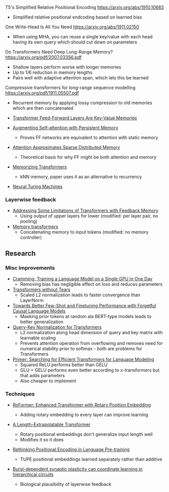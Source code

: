 
T5's Simplified Relative Positional Encoding
https://arxiv.org/abs/1910.10683
* Simplified relative positional endcoding based on learned bias

One Write-Head Is All You Need
https://arxiv.org/abs/1911.02150
* When using MHA, you can reuse a single key/value with each head having its own query which should cut down on parameters

Do Transformers Need Deep Long-Range Memory?
https://arxiv.org/pdf/2007.03356.pdf
* Shallow layers perform worse with longer memories
* Up to 1/6 reduction in memory lengths
* Pairs well with adaptive attention span, which lets this be learned

Compressive transformers for long-range sequence modelling
https://arxiv.org/pdf/1911.05507.pdf
* Recurrent memory by applying lossy compression to old memories which are then concatenated

* [Transformer Feed-Forward Layers Are Key-Value Memories](https://arxiv.org/abs/2012.14913)
* [Augmenting Self-attention with Persistent Memory](https://arxiv.org/pdf/1907.01470.pdf)
  - Proves FF networks are equivalent to attention with static memory
* [Attention Approximates Sparse Distributed Memory](https://arxiv.org/abs/2111.05498)
  - Theoretical basis for why FF might be both attention and memory
* [Memorizing Transformers](https://arxiv.org/abs/2203.08913)
  - kNN memory, paper uses it as an alternative to recurrency
* [Neural Turing Machines](https://arxiv.org/abs/1410.5401)

### Layerwise feedback
* [Addressing Some Limitations of Transformers with Feedback Memory](https://arxiv.org/abs/2002.09402)
  - Using output of upper layers for lower (modified: per layer pair, no pooling)
* [Memory transformers](https://arxiv.org/abs/2006.11527)
  - Concatenating memory to input tokens (modified: no memory controller)

## Research

### Misc improvements
* [Cramming: Training a Language Model on a Single GPU in One Day](https://arxiv.org/abs/2212.14034)
  - Removing bias has negligible effect on loss and reduces parameters
* [Transformers without Tears](https://arxiv.org/abs/1910.05895)
  - Scaled L2 normalization leads to faster convergence than LayerNorm
* [Towards Better Few-Shot and Finetuning Performance with Forgetful Causal Language Models](https://arxiv.org/abs/2210.13432)
  - Masking prior tokens at random ala BERT-type models leads to better generalization
* [Query-Key Normalization for Transformers](https://arxiv.org/abs/2010.04245)
  - L2 normalization along head dimension of query and key matrix with learnable scaling
  - Prevents attention operation from overflowing and removes need for numerical stability prior to softmax - both are problems for Transformers
* [Primer: Searching for Efficient Transformers for Language Modeling](https://arxiv.org/abs/2109.08668)
  - Squared ReLU performs better than GELU
  - GLU + GELU performs even better according to x-transformers but that adds parameters
  - Also cheaper to implement

### Techniques
* [RoFormer: Enhanced Transformer with Rotary Position Embedding](https://arxiv.org/abs/2104.09864)
  - Adding rotary embedding to every layer can improve learning
* [A Length-Extrapolatable Transformer](https://arxiv.org/abs/2212.10554v1)
  - Rotary positional embeddings don't generalize input length well
  - Modifies it so it does
* [Rethinking Positional Encoding in Language Pre-training](https://arxiv.org/abs/2006.15595)
  - TUPE positional embeddings learned separately rather than additive
  
* [Burst-dependent synaptic plasticity can coordinate learning in hierarchical circuits](https://pubmed.ncbi.nlm.nih.gov/33986551/)
  - Biological plausibility of layerwise feedback